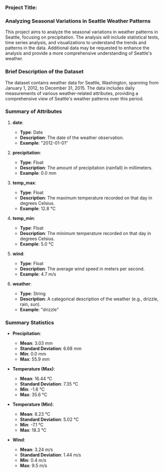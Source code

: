 ### Project Title: 
### Analyzing Seasonal Variations in Seattle Weather Patterns

This project aims to analyze the seasonal variations in weather patterns in Seattle, focusing on precipitation. The analysis will include statistical tests, time series analysis, and visualizations to understand the trends and patterns in the data. Additional data may be requested to enhance the analysis and provide a more comprehensive understanding of Seattle's weather.

### Brief Description of the Dataset

The dataset contains weather data for Seattle, Washington, spanning from January 1, 2012, to December 31, 2015. The data includes daily measurements of various weather-related attributes, providing a comprehensive view of Seattle's weather patterns over this period.

### Summary of Attributes

1. **date**: 
   - **Type**: Date
   - **Description**: The date of the weather observation.
   - **Example**: "2012-01-01"

2. **precipitation**: 
   - **Type**: Float
   - **Description**: The amount of precipitation (rainfall) in millimeters.
   - **Example**: 0.0 mm

3. **temp_max**: 
   - **Type**: Float
   - **Description**: The maximum temperature recorded on that day in degrees Celsius.
   - **Example**: 12.8 °C

4. **temp_min**: 
   - **Type**: Float
   - **Description**: The minimum temperature recorded on that day in degrees Celsius.
   - **Example**: 5.0 °C

5. **wind**: 
   - **Type**: Float
   - **Description**: The average wind speed in meters per second.
   - **Example**: 4.7 m/s

6. **weather**: 
   - **Type**: String
   - **Description**: A categorical description of the weather (e.g., drizzle, rain, sun).
   - **Example**: "drizzle"

### Summary Statistics

- **Precipitation**:
  - **Mean**: 3.03 mm
  - **Standard Deviation**: 6.68 mm
  - **Min**: 0.0 mm
  - **Max**: 55.9 mm

- **Temperature (Max)**:
  - **Mean**: 16.44 °C
  - **Standard Deviation**: 7.35 °C
  - **Min**: -1.6 °C
  - **Max**: 35.6 °C

- **Temperature (Min)**:
  - **Mean**: 8.23 °C
  - **Standard Deviation**: 5.02 °C
  - **Min**: -7.1 °C
  - **Max**: 18.3 °C

- **Wind**:
  - **Mean**: 3.24 m/s
  - **Standard Deviation**: 1.44 m/s
  - **Min**: 0.4 m/s
  - **Max**: 9.5 m/s
